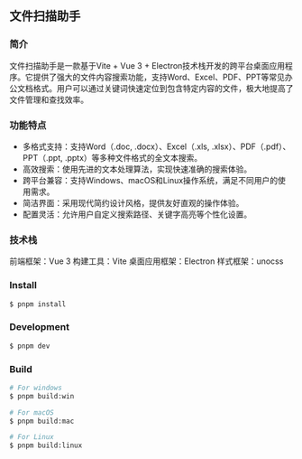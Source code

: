 ## 文件扫描助手

### 简介

文件扫描助手是一款基于Vite + Vue 3 + Electron技术栈开发的跨平台桌面应用程序。它提供了强大的文件内容搜索功能，支持Word、Excel、PDF、PPT等常见办公文档格式。用户可以通过关键词快速定位到包含特定内容的文件，极大地提高了文件管理和查找效率。

### 功能特点

- 多格式支持：支持Word（.doc, .docx）、Excel（.xls, .xlsx）、PDF（.pdf）、PPT（.ppt, .pptx）等多种文件格式的全文本搜索。
- 高效搜索：使用先进的文本处理算法，实现快速准确的搜索体验。
- 跨平台兼容：支持Windows、macOS和Linux操作系统，满足不同用户的使用需求。
- 简洁界面：采用现代简约设计风格，提供友好直观的操作体验。
- 配置灵活：允许用户自定义搜索路径、关键字高亮等个性化设置。

### 技术栈

前端框架：Vue 3
构建工具：Vite
桌面应用框架：Electron
样式框架：unocss

### Install

```bash
$ pnpm install
```

### Development

```bash
$ pnpm dev
```

### Build

```bash
# For windows
$ pnpm build:win

# For macOS
$ pnpm build:mac

# For Linux
$ pnpm build:linux
```
